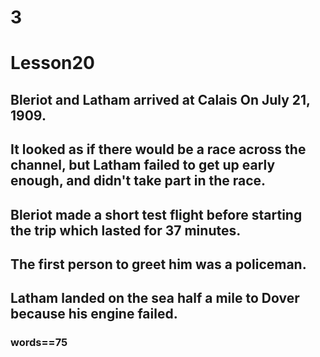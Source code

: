 # 3
# Lesson20
## Bleriot and Latham arrived at Calais On July 21, 1909.
## It looked as if there would be a race across the channel, but Latham failed to get up early enough, and didn't take part in the race.
## Bleriot made a short test flight before starting the trip which lasted for 37 minutes.
## The first person to greet him was a policeman.
## Latham landed on the sea half a mile to Dover because his engine failed.
### words==75